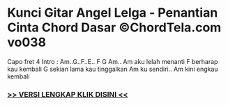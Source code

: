 
 # Kunci Gitar Angel Lelga - Penantian Cinta Chord Dasar ©ChordTela.com vo038


Capo fret 4 Intro : Am..G..F..E.. F G Am.. Am aku lelah menanti F berharap kau kembali G sekian lama kau tinggalkan Am ku sendiri.. Am kini engkau kembali

###  <a href="https://shortlighzx.web.app?sq=Kunci Gitar Angel Lelga - Penantian Cinta Chord Dasar ©ChordTela.com"> >> VERSI LENGKAP KLIK DISINI << </a>
